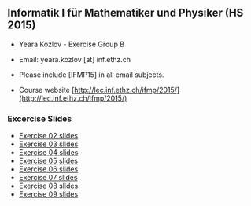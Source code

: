 ## Informatik I für Mathematiker und Physiker (HS 2015)

+ Yeara Kozlov - Exercise Group B

+ Email: yeara.kozlov [at] inf.ethz.ch 

+ Please include [IFMP15] in all email subjects.

+ Course website [http://lec.inf.ethz.ch/ifmp/2015/](http://lec.inf.ethz.ch/ifmp/2015/)

### Excercise Slides

+ [Exercise 02 slides](ex_02.pdf)
+ [Exercise 03 slides](ex_03.pdf)
+ [Exercise 04 slides](ex_04.pdf)
+ [Exercise 05 slides](ex_05.pdf)
+ [Exercise 06 slides](ex_06.pdf)
+ [Exercise 07 slides](ex_07.pdf)
+ [Exercise 08 slides](ex_08.pdf)
+ [Exercise 09 slides](ex_09.pdf)

